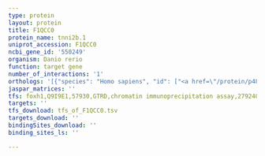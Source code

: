 ```yaml
---
type: protein
layout: protein
title: F1QCC0
protein_name: tnni2b.1
uniprot_accession: F1QCC0
ncbi_gene_id: '550249'
organism: Danio rerio
function: target gene
number_of_interactions: '1'
orthologs: '[{"species": "Homo sapiens", "id": ["<a href=\"/protein/p48788\">P48788</a>"]}, {"species": "Mus musculus", "id": ["<a href=\"/protein/p13412\">P13412</a>"]}, {"species": "Rattus norvegicus", "id": ["P27768"]}, {"species": "Drosophila melanogaster", "id": ["<a href=\"/protein/p36188\">P36188</a>"]}, {"species": "Caenorhabditis elegans", "id": ["<a href=\"/protein/o44572\">O44572</a>", "<a href=\"/protein/q9gyf1\">Q9GYF1</a>", "Q20334"]}]'
jaspar_matrices: ''
tfs: foxh1,Q9I9E1,57930,GTRD,chromatin immunoprecipitation assay,27924024%5Buid%5D,No
targets: ''
tfs_download: tfs_of_F1QCC0.tsv
targets_download: ''
bindingSites_download: ''
binding_sites_ls: ''

---
```

